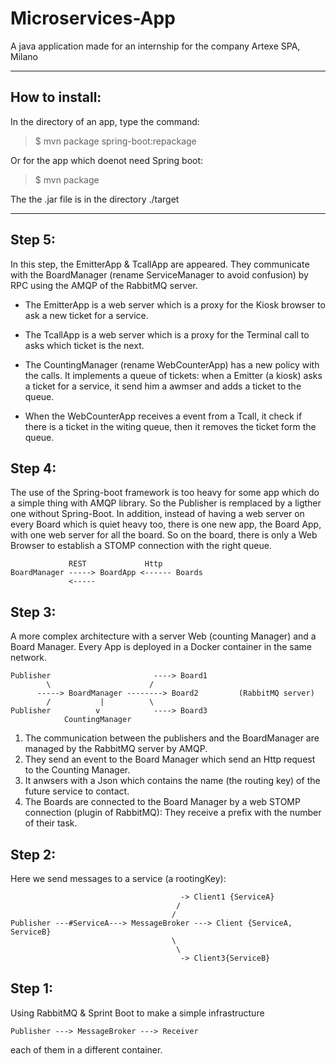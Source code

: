 # Microservices-App

A java application made for an internship for the company Artexe SPA, Milano

--------------

## How to install:

In the directory of an app, type the command:

> $ mvn package spring-boot:repackage

Or for the app which doenot need Spring boot:

> $ mvn package

The the .jar file is in the directory ./target

--------------
## Step 5:

In this step, the EmitterApp & TcallApp are appeared. They communicate with the BoardManager (rename ServiceManager to avoid confusion) by RPC using the AMQP of the RabbitMQ server.
* The EmitterApp is a web server which is a proxy for the Kiosk browser to ask a new ticket for a service.  

* The TcallApp  is a web server which is a proxy for the Terminal call to asks which ticket is the next.  

* The CountingManager (rename WebCounterApp) has a new policy with the calls. It implements a queue of tickets: when a Emitter (a kiosk) asks a ticket for a service,
it send him a awmser and adds a ticket to the queue.   

* When the WebCounterApp receives a event from a Tcall, it check if there is a ticket in the witing queue, then it removes the ticket form the queue.   

## Step 4:

The use of the Spring-boot framework is too heavy for some app which do a simple thing
with AMQP library. So the Publisher is remplaced by a ligther one without Spring-Boot.
In addition, instead of having a web server on every Board which is quiet heavy too,
there is one new app, the Board App, with one web server for all the board. So on the
board, there is only a Web Browser to establish a STOMP connection with the right
queue.

                 REST             Http
	BoardManager -----> BoardApp <------ Boards  
	             <-----




## Step 3:

A more complex architecture with a server Web (counting Manager) and a Board Manager.
Every App is deployed in a Docker container in the same network.



 	Publisher                       ----> Board1
            \                      /
          -----> BoardManager --------> Board2         (RabbitMQ server)
		    /           |          \
 	Publisher          v            ----> Board3
            	CountingManager


1) The communication between the publishers and the BoardManager are managed by the
RabbitMQ server by AMQP.
2) They send an event to the Board Manager which send an Http request to the Counting Manager.  
3) It anwsers with a Json which contains the name (the routing key) of the future
service to contact.  
4) The Boards are connected to the Board Manager by a web STOMP connection (plugin of RabbitMQ): They receive a prefix with the number of their task.




## Step 2:

Here we send messages to a service (a rootingKey):



                                   	      -> Client1 {ServiceA}
                                         /
                                        /
 	Publisher ---#ServiceA---> MessageBroker ---> Client {ServiceA, ServiceB}
                                        \
                                         \
                                   	      -> Client3{ServiceB}



## Step 1:

Using RabbitMQ & Sprint Boot to make a simple infrastructure


  	Publisher ---> MessageBroker ---> Receiver

each of them in a different container.
